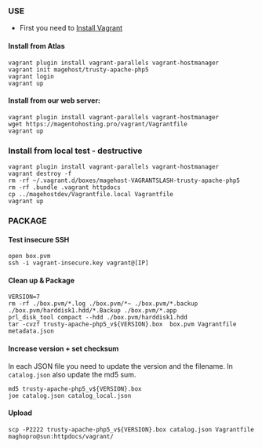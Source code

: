 ### USE

* First you need to [Install Vagrant](http://www.vagrantup.com/download)

#### Install from Atlas
```
vagrant plugin install vagrant-parallels vagrant-hostmanager
vagrant init magehost/trusty-apache-php5
vagrant login
vagrant up
```

#### Install from our web server:
```
vagrant plugin install vagrant-parallels vagrant-hostmanager
wget https://magentohosting.pro/vagrant/Vagrantfile
vagrant up
```

### Install from local test - destructive
```
vagrant plugin install vagrant-parallels vagrant-hostmanager
vagrant destroy -f
rm -rf ~/.vagrant.d/boxes/magehost-VAGRANTSLASH-trusty-apache-php5
rm -rf .bundle .vagrant httpdocs
cp ../magehostdev/Vagrantfile.local Vagrantfile
vagrant up
```

### PACKAGE

#### Test insecure SSH
```
open box.pvm
ssh -i vagrant-insecure.key vagrant@[IP]
```

#### Clean up & Package
```
VERSION=7
rm -rf ./box.pvm/*.log ./box.pvm/*~ ./box.pvm/*.backup ./box.pvm/harddisk1.hdd/*.Backup ./box.pvm/*.app
prl_disk_tool compact --hdd ./box.pvm/harddisk1.hdd
tar -cvzf trusty-apache-php5_v${VERSION}.box  box.pvm Vagrantfile metadata.json
```

#### Increase version + set checksum
In each JSON file you need to update the version and the filename. In `catalog.json` also update the md5 sum.
```
md5 trusty-apache-php5_v${VERSION}.box
joe catalog.json catalog_local.json
```

#### Upload
```
scp -P2222 trusty-apache-php5_v${VERSION}.box catalog.json Vagrantfile maghopro@sun:httpdocs/vagrant/
```
